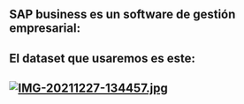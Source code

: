 ## SAP business es un software de gestión empresarial:

## El dataset que usaremos es este:
## [![IMG-20211227-134457.jpg](https://i.postimg.cc/t44RHhk1/IMG-20211227-134457.jpg)](https://postimg.cc/TpBvV5ZG)

## 
##

##
##

##
##

##
##
